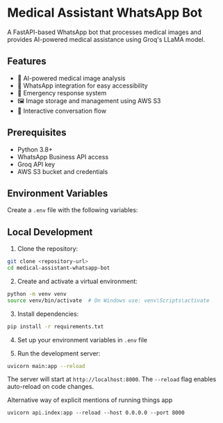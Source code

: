 # Medical Assistant WhatsApp Bot

A FastAPI-based WhatsApp bot that processes medical images and provides AI-powered medical assistance using Groq's LLaMA model.

## Features

- 🤖 AI-powered medical image analysis
- 💬 WhatsApp integration for easy accessibility
- 🏥 Emergency response system
- 🖼️ Image storage and management using AWS S3
- 🔄 Interactive conversation flow

## Prerequisites

- Python 3.8+
- WhatsApp Business API access
- Groq API key
- AWS S3 bucket and credentials

## Environment Variables

Create a `.env` file with the following variables:

## Local Development

1. Clone the repository:
```bash
git clone <repository-url>
cd medical-assistant-whatsapp-bot
```

2. Create and activate a virtual environment:
```bash
python -m venv venv
source venv/bin/activate  # On Windows use: venv\Scripts\activate
```

3. Install dependencies:
```bash
pip install -r requirements.txt
```

4. Set up your environment variables in `.env` file

5. Run the development server:
```bash
uvicorn main:app --reload
```

The server will start at `http://localhost:8000`. The `--reload` flag enables auto-reload on code changes.

Alternative way of explicit mentions of running things app
```
uvicorn api.index:app --reload --host 0.0.0.0 --port 8000
```